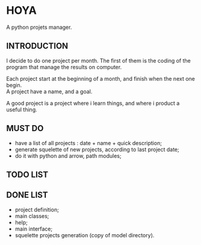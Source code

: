 # HOYA
A python projets manager.

## INTRODUCTION
I decide to do one project per month.
The first of them is the coding of the program that manage the results on computer.  
  
Each project start at the beginning of a month, and finish when the next one begin.  
A project have a name, and a goal.  

A good project is a project where i learn things, and where i product a useful thing.


## MUST DO
- have a list of all projects : date + name + quick description;
- generate squelette of new projects, according to last project date;
- do it with python and arrow, path modules;

## TODO LIST


## DONE LIST
- project definition;
- main classes;
- help;
- main interface;
- squelette projects generation (copy of model directory).


